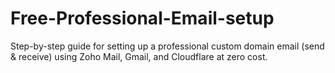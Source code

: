 # Free-Professional-Email-setup
Step-by-step guide for setting up a professional custom domain email (send &amp; receive) using Zoho Mail, Gmail, and Cloudflare at zero cost.

